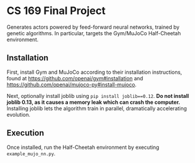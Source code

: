 # CS 169 Final Project

Generates actors powered by feed-forward neural networks, trained by genetic algorithms. In particular, targets the Gym/MuJoCo Half-Cheetah environment.

## Installation

First, install Gym and MuJoCo according to their installation instructions, found at https://github.com/openai/gym#installation and https://github.com/openai/mujoco-py#install-mujoco.

Next, optionally install joblib using `pip install joblib==0.12`. **Do not install joblib 0.13, as it causes a memory leak which can crash the computer.** Installing joblib lets the algorithm train in parallel, dramatically accelerating evolution.

## Execution

Once installed, run the Half-Cheetah environment by executing `example_mujo_nn.py`.
